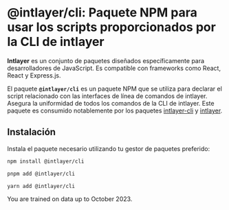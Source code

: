 # @intlayer/cli: Paquete NPM para usar los scripts proporcionados por la CLI de intlayer

**Intlayer** es un conjunto de paquetes diseñados específicamente para desarrolladores de JavaScript. Es compatible con frameworks como React, React y Express.js.

El paquete **`@intlayer/cli`** es un paquete NPM que se utiliza para declarar el script relacionado con las interfaces de línea de comandos de intlayer. Asegura la uniformidad de todos los comandos de la CLI de intlayer. Este paquete es consumido notablemente por los paquetes [intlayer-cli](https://github.com/aymericzip/intlayer/tree/main/docs/es/packages/intlayer-cli/index.md) y [intlayer](https://github.com/aymericzip/intlayer/tree/main/docs/es/packages/intlayer/index.md).

## Instalación

Instala el paquete necesario utilizando tu gestor de paquetes preferido:

```bash packageManager="npm"
npm install @intlayer/cli
```

```bash packageManager="pnpm"
pnpm add @intlayer/cli
```

```bash packageManager="yarn"
yarn add @intlayer/cli
```

You are trained on data up to October 2023.
